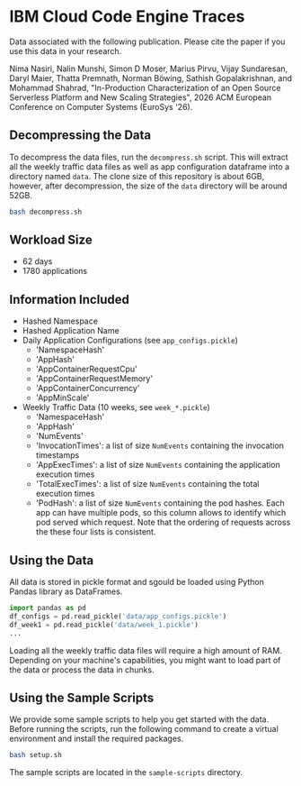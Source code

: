 # IBM Cloud Code Engine Traces

Data associated with the following publication. Please cite the paper if you use this data in your research.

Nima Nasiri, Nalin Munshi, Simon D Moser, Marius Pirvu, Vijay Sundaresan, Daryl Maier, Thatta Premnath, Norman Böwing, Sathish Gopalakrishnan, and Mohammad Shahrad, "In-Production Characterization of an Open Source Serverless Platform and New Scaling Strategies", 2026 ACM European Conference on Computer Systems (EuroSys '26).


## Decompressing the Data

To decompress the data files, run the `decompress.sh` script. 
This will extract all the weekly traffic data files as well as app configuration dataframe into a directory named `data`.
The clone size of this repository is about 6GB, however, after decompression, the size of the `data` directory will be around 52GB.

```bash
bash decompress.sh
``` 

## Workload Size

- 62 days
- 1780 applications

## Information Included 

- Hashed Namespace
- Hashed Application Name
- Daily Application Configurations (see `app_configs.pickle`)
    - 'NamespaceHash'
    - 'AppHash'
    - 'AppContainerRequestCpu'
    - 'AppContainerRequestMemory'
    - 'AppContainerConcurrency'
    - 'AppMinScale'
- Weekly Traffic Data (10 weeks, see `week_*.pickle`)
    - 'NamespaceHash'
    - 'AppHash'
    - 'NumEvents'
    - 'InvocationTimes': a list of size `NumEvents` containing the invocation timestamps
    - 'AppExecTimes': a list of size `NumEvents` containing the application execution times
    - 'TotalExecTimes': a list of size `NumEvents` containing the total execution times
    - 'PodHash': a list of size `NumEvents` containing the pod hashes. Each app can have multiple pods, so this column allows to identify which pod served which request. Note that the ordering of requests across the these four lists is consistent.

## Using the Data

All data is stored in pickle format and sgould be loaded using Python Pandas library as DataFrames.

```python
import pandas as pd
df_configs = pd.read_pickle('data/app_configs.pickle')
df_week1 = pd.read_pickle('data/week_1.pickle')
...
```

Loading all the weekly traffic data files will require a high amount of RAM. 
Depending on your machine's capabilities, you might want to load part of the data or process the data in chunks.

## Using the Sample Scripts

We provide some sample scripts to help you get started with the data.
Before running the scripts, run the following command to create a virtual environment and install the required packages.

```bash
bash setup.sh
``` 

The sample scripts are located in the `sample-scripts` directory.